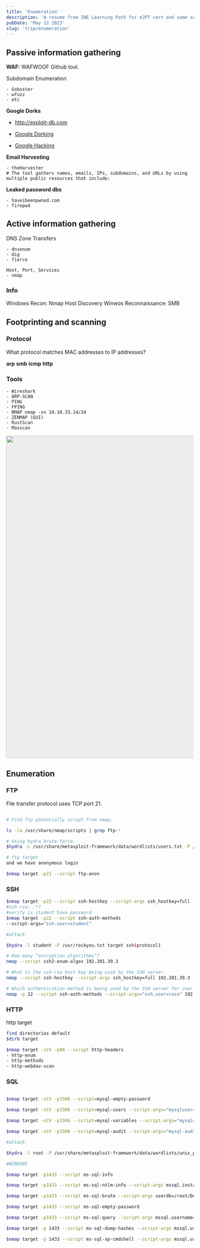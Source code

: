 ```yaml
---
title: 'Enumeration'
description: 'A resume from INE Learning Path for eJPT cert and some self notes to get success'
pubDate: 'May 12 2023'
slug: 'trip/enumeration'
---
```


## Passive information gathering

**WAF:** WAFWOOF Github tool.

Subdomain Enumeration

    - Gobuster
    - wfuzz
    - etc

**Google Dorks**

- http://exploit-db.com

- [Google Dorking](https://www.googleguide.com/advanced_operators_reference.html)

- [Google Hacking](https://www.exploit-db.com/google-hacking-database)

**Email Harvesting**

    - theHarvester
    # The tool gathers names, emails, IPs, subdomains, and URLs by using
    multiple public resources that include:

**Leaked password dbs**

    - haveibeenpwned.com
    - firepwd

## Active information gathering

DNS Zone Transfers

    - dnsenum
    - dig
    - fierce

    Host, Port, Services
    - nmap

### Info

Windows Recon: Nmap Host Discovery
Winwos Reconnaissance: SMB

## Footprinting and scanning

### Protocol

What protocol matches MAC addresses to IP addresses?

**arp**
**smb**
**icmp**
**http**

### Tools

    - Wireshark
    - ARP-SCAN
    - PING
    - FPING
    - NMAP nmap -sn 10.10.33.14/24
    - ZENMAP (GUI)
    - RustScan
    - Masscan

<img src="https://www.ictshore.com/wp-content/uploads/2016/12/1017-02-TCP_States_in_a_connection.png" width=864px style="background-color: #eee" >

## Enumeration

### FTP

File transfer protocol uses TCP port 21.

```bash

# Find ftp potentially script from nmap.

ls -la /usr/share/nmap/scripts | grep ftp-*

# Using hydra brute-force.
$hydra -L /usr/share/metasploit-framework/data/wordlists/users.txt -P /usr/share/metasploit-framework/data/wordlists/pass.txt target -t 4 ftp(protocol)

# ftp target
and we have anonymous login

$nmap target -p21 --script ftp-anon
```

### SSH

```bash
$nmap target -p22 --script ssh-hostkey --script-args ssh_hostkey=full
#ssh-rsa: .*?
#verify is student have password
$nmap target -p22 --script ssh-auth-methods
--script-args="ssh.user=student"

#attack

$hydra -l student -P /usr/rockyou.txt target ssh(protocol)

# How many “encryption_algorithms”?
nmap --script ssh2-enum-algos 192.201.39.3

# What is the ssh-rsa host key being used by the SSH server.
nmap --script ssh-hostkey --script-args ssh_hostkey=full 192.201.39.3

# Which authentication method is being used by the SSH server for user “rosa”.
nmap -p 22 --script ssh-auth-methods --script-args="ssh.user=rosa" 192.201.39.3
```

### HTTP

http target

```bash
find directorios default
$dirb target

$nmap target -sCV -p80 --script http-headers
- http-enum
- http-methods
- http-webdav-scan

```

### SQL

```bash

$nmap target -sCV -p3306 --script=mysql-empty-password

$nmap target -sCV -p3306 --script=mysql-users --script-args="mysqluser='root', mysqlpass=''"

$nmap target -sCV -p3306 --script=mysql-variables --script-args="mysqluser='root', mysqlpass=''"

$nmap target -sCV -p3306 --script=mysql-audit --script-args="mysql-audit.username='root',mysql-audit.password='', mysql-audit.filename='/usr/share/nmap/nselib/data/mysql-cis.audit'"

#attack

$hydra -l root -P /usr/share/metasploit-framework/data/wordlists/unix_passwords.txt target mysql(protocol)

#WINDOWS

$nmap target -p1433 --script ms-sql-info

$nmap target -p1433 --script ms-sql-ntlm-info --script-args mssql.instance-port=1433

$nmap target -p1433 --script ms-sql-brute --script-args userdb=/root/Desktop/wordlist/common_users.txt,passdb=/root/Desktop/wordlist/common_password.txt

$nmap target -p1433 --script ms-sql-empty-password

$nmap target -p1433 --script ms-sql-query --script-args mssql.username=admin,mssql.password=anamaria,ms-sql-query.query='SELECT * FROM master..syslogins' -oN output

$nmap target -p 1433 --script ms-sql-dump-hashes --script-args mssql.username=admin,mssql.password=anamaria

$nmap target -p 1433 --script ms-sql-xp-cmdshell --script-args mssql.username=admin,mssql.password=anamaria,ms-sql-xp-cmdshell.cmd="type c:\flag.txt"

```
